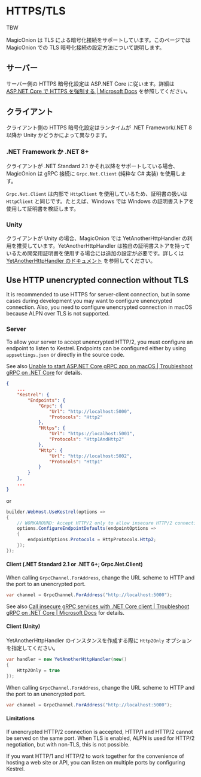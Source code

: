 # HTTPS/TLS
TBW

MagicOnion は TLS による暗号化接続をサポートしています。このページでは MagicOnion での TLS 暗号化接続の設定方法について説明します。

## サーバー
サーバー側の HTTPS 暗号化設定は ASP.NET Core に従います。詳細は [ASP.NET Core で HTTPS を強制する | Microsoft Docs](https://docs.microsoft.com/en-us/aspnet/core/security/enforcing-ssl) を参照してください。

## クライアント
クライアント側の HTTPS 暗号化設定はランタイムが .NET Framework/.NET 8 以降か Unity かどうかによって異なります。

### .NET Framework か .NET 8+
クライアントが .NET Standard 2.1 かそれ以降をサポートしている場合、MagicOnion は gRPC 接続に `Grpc.Net.Client` (純粋な C# 実装) を使用します。

`Grpc.Net.Client` は内部で `HttpClient` を使用しているため、証明書の扱いは `HttpClient` と同じです。たとえば、Windows では Windows の証明書ストアを使用して証明書を検証します。

### Unity
クライアントが Unity の場合、MagicOnion では YetAnotherHttpHandler の利用を推奨しています。YetAnotherHttpHandler は独自の証明書ストアを持っているため開発用証明書を使用する場合には追加の設定が必要です。詳しくは [YetAnotherHttpHandler のドキュメント](https://github.com/Cysharp/YetAnotherHttpHandler?tab=readme-ov-file#advanced) を参照してください。


## Use HTTP unencrypted connection without TLS
It is recommended to use HTTPS for server-client connection, but in some cases during development you may want to configure unencrypted connection. Also, you need to configure unencrypted connection in macOS because ALPN over TLS is not supported.

### Server
To allow your server to accept unencrypted HTTP/2, you must configure an endpoint to listen to Kestrel. Endpoints can be configured either by using `appsettings.json` or directly in the source code.

See also [Unable to start ASP.NET Core gRPC app on macOS | Troubleshoot gRPC on .NET Core](https://docs.microsoft.com/en-us/aspnet/core/grpc/troubleshoot#unable-to-start-aspnet-core-grpc-app-on-macos) for details.

```json
{
    ...
    "Kestrel": {
        "Endpoints": {
            "Grpc": {
                "Url": "http://localhost:5000",
                "Protocols": "Http2"
            },
            "Https": {
                "Url": "https://localhost:5001",
                "Protocols": "Http1AndHttp2"
            },
            "Http": {
                "Url": "http://localhost:5002",
                "Protocols": "Http1"
            }
        }
    },
    ...
}
```
or
```csharp
builder.WebHost.UseKestrel(options =>
{
    // WORKAROUND: Accept HTTP/2 only to allow insecure HTTP/2 connections during development.
    options.ConfigureEndpointDefaults(endpointOptions =>
    {
        endpointOptions.Protocols = HttpProtocols.Http2;
    });
});
```

#### Client (.NET Standard 2.1 or .NET 6+; Grpc.Net.Client)
When calling `GrpcChannel.ForAddress`, change the URL scheme to HTTP and the port to an unencrypted port.

```csharp
var channel = GrpcChannel.ForAddress("http://localhost:5000");
```

See also [Call insecure gRPC services with .NET Core client | Troubleshoot gRPC on .NET Core | Microsoft Docs](https://docs.microsoft.com/en-us/aspnet/core/grpc/troubleshoot#call-insecure-grpc-services-with-net-core-client) for details.

#### Client (Unity)
YetAnotherHttpHandler のインスタンスを作成する際に `Http2Only` オプションを指定してください。

```csharp
var handler = new YetAnotherHttpHandler(new()
{
    Http2Only = true
});
```

When calling `GrpcChannel.ForAddress`, change the URL scheme to HTTP and the port to an unencrypted port.

```csharp
var channel = GrpcChannel.ForAddress("http://localhost:5000");
```

#### Limitations
If unencrypted HTTP/2 connection is accepted, HTTP/1 and HTTP/2 cannot be served on the same port.
When TLS is enabled, ALPN is used for HTTP/2 negotiation, but with non-TLS, this is not possible.

If you want HTTP/1 and HTTP/2 to work together for the convenience of hosting a web site or API, you can listen on multiple ports by configuring Kestrel.
